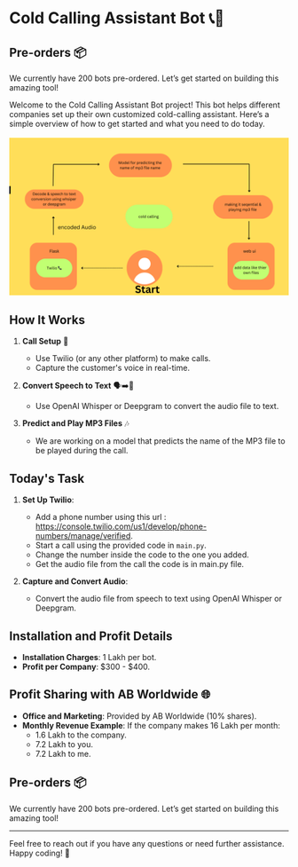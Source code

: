 # Cold Calling Assistant Bot 📞🤖
## Pre-orders 📦

We currently have 200 bots pre-ordered. Let’s get started on building this amazing tool!

Welcome to the Cold Calling Assistant Bot project! This bot helps different companies set up their own customized cold-calling assistant. Here’s a simple overview of how to get started and what you need to do today.
<br>
<br>
![Screenshot](phone-calling-assistant.png)
<br>
## How It Works

1. **Call Setup** 📲
   - Use Twilio (or any other platform) to make calls.
   - Capture the customer's voice in real-time.

2. **Convert Speech to Text** 🗣️➡️📝
   - Use OpenAI Whisper or Deepgram to convert the audio file to text.

3. **Predict and Play MP3 Files** 🎶
   - We are working on a model that predicts the name of the MP3 file to be played during the call.

## Today's Task

1. **Set Up Twilio**:
   - Add a phone number using this url : https://console.twilio.com/us1/develop/phone-numbers/manage/verified.
   - Start a call using the provided code in `main.py`.
   - Change the number inside the code to the one you added.
   - Get the audio file from the call the code is in main.py file.

2. **Capture and Convert Audio**:
 
   - Convert the audio file from speech to text using OpenAI Whisper or Deepgram.

## Installation and Profit Details

- **Installation Charges**: 1 Lakh per bot.
- **Profit per Company**: $300 - $400.

## Profit Sharing with AB Worldwide 🌐

- **Office and Marketing**: Provided by AB Worldwide (10% shares).
- **Monthly Revenue Example**: If the company makes 16 Lakh per month:
  - 1.6 Lakh to the company.
  - 7.2 Lakh to you.
  - 7.2 Lakh to me.

## Pre-orders 📦

We currently have 200 bots pre-ordered. Let’s get started on building this amazing tool!

---

Feel free to reach out if you have any questions or need further assistance. Happy coding! 🚀
